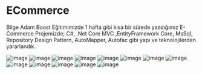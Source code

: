 # ECommerce

Bilge Adam Boost Eğitimimizde 1 hafta gibi kısa bir sürede yazdığımız E-Commerce Projemizde;
C#, .Net Core MVC ,EntityFramework Core, MsSql, Repository Design Pattern, AutoMapper, Autofac gibi yapı ve teknolojilerden yararlandık.

![image](https://github.com/GorkemHo/ECommerce/assets/140258015/8d247bd2-c96e-4376-88a3-a50ad285f237)
![image](https://github.com/GorkemHo/ECommerce/assets/140258015/e632c1e8-5ce9-4312-926e-f41586ac8664)
![image](https://github.com/GorkemHo/ECommerce/assets/140258015/9b34bf1d-f117-4558-abf2-0e9eec655853)
![image](https://github.com/GorkemHo/ECommerce/assets/140258015/27531d96-6803-4713-84f7-5ef4f4ebde0f)
![image](https://github.com/GorkemHo/ECommerce/assets/140258015/dcc9c467-5c29-43bc-b191-1ee1ae10257a)
![image](https://github.com/GorkemHo/ECommerce/assets/140258015/1d801c1f-aa7c-46ab-86f6-ba20ce5656c7)
![image](https://github.com/GorkemHo/ECommerce/assets/140258015/fbcebc2c-7e6b-47f6-947a-afde3db3e47f)
![image](https://github.com/GorkemHo/ECommerce/assets/140258015/a55f6fc9-b67c-42f3-bc71-596006ae7cd7)
![image](https://github.com/GorkemHo/ECommerce/assets/140258015/a6a4a1d6-d03f-4e6c-b950-f578d9dc45db)
![image](https://github.com/GorkemHo/ECommerce/assets/140258015/7271a2f1-e89d-49ed-9546-373e1d92a245)
![image](https://github.com/GorkemHo/ECommerce/assets/140258015/80d6a7a9-0c90-4024-9bac-3225adb04e7c)
![image](https://github.com/GorkemHo/ECommerce/assets/140258015/f623fb6a-b25f-49fc-90e0-9b404e1e3adc)
![image](https://github.com/GorkemHo/ECommerce/assets/140258015/e3de2eee-8b31-4d85-a43e-7fc745c30406)

